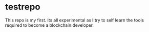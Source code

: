 # testrepo

This repo is my first. Its all experimental as I try to self learn the tools required to become a blockchain developer.
